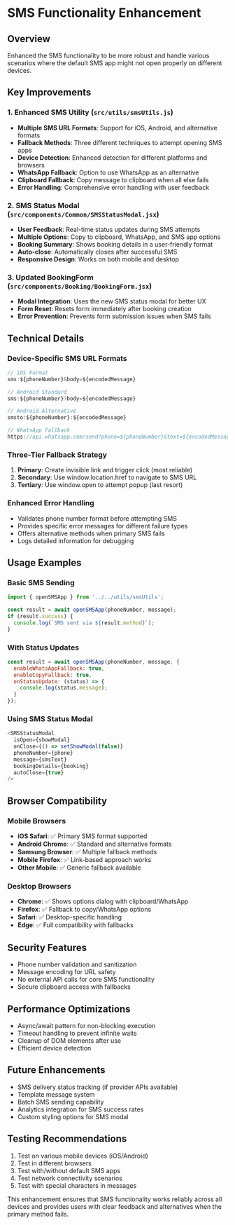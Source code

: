 # SMS Functionality Enhancement

## Overview
Enhanced the SMS functionality to be more robust and handle various scenarios where the default SMS app might not open properly on different devices.

## Key Improvements

### 1. **Enhanced SMS Utility (`src/utils/smsUtils.js`)**
- **Multiple SMS URL Formats**: Support for iOS, Android, and alternative formats
- **Fallback Methods**: Three different techniques to attempt opening SMS apps
- **Device Detection**: Enhanced detection for different platforms and browsers
- **WhatsApp Fallback**: Option to use WhatsApp as an alternative
- **Clipboard Fallback**: Copy message to clipboard when all else fails
- **Error Handling**: Comprehensive error handling with user feedback

### 2. **SMS Status Modal (`src/components/Common/SMSStatusModal.jsx`)**
- **User Feedback**: Real-time status updates during SMS attempts
- **Multiple Options**: Copy to clipboard, WhatsApp, and SMS app options
- **Booking Summary**: Shows booking details in a user-friendly format
- **Auto-close**: Automatically closes after successful SMS
- **Responsive Design**: Works on both mobile and desktop

### 3. **Updated BookingForm (`src/components/Booking/BookingForm.jsx`)**
- **Modal Integration**: Uses the new SMS status modal for better UX
- **Form Reset**: Resets form immediately after booking creation
- **Error Prevention**: Prevents form submission issues when SMS fails

## Technical Details

### Device-Specific SMS URL Formats
```javascript
// iOS Format
sms:${phoneNumber}&body=${encodedMessage}

// Android Standard
sms:${phoneNumber}?body=${encodedMessage}

// Android Alternative
smsto:${phoneNumber}:${encodedMessage}

// WhatsApp Fallback
https://api.whatsapp.com/send?phone=${phoneNumber}&text=${encodedMessage}
```

### Three-Tier Fallback Strategy
1. **Primary**: Create invisible link and trigger click (most reliable)
2. **Secondary**: Use window.location.href to navigate to SMS URL
3. **Tertiary**: Use window.open to attempt popup (last resort)

### Enhanced Error Handling
- Validates phone number format before attempting SMS
- Provides specific error messages for different failure types
- Offers alternative methods when primary SMS fails
- Logs detailed information for debugging

## Usage Examples

### Basic SMS Sending
```javascript
import { openSMSApp } from '../../utils/smsUtils';

const result = await openSMSApp(phoneNumber, message);
if (result.success) {
  console.log(`SMS sent via ${result.method}`);
}
```

### With Status Updates
```javascript
const result = await openSMSApp(phoneNumber, message, {
  enableWhatsAppFallback: true,
  enableCopyFallback: true,
  onStatusUpdate: (status) => {
    console.log(status.message);
  }
});
```

### Using SMS Status Modal
```javascript
<SMSStatusModal
  isOpen={showModal}
  onClose={() => setShowModal(false)}
  phoneNumber={phone}
  message={smsText}
  bookingDetails={booking}
  autoClose={true}
/>
```

## Browser Compatibility

### Mobile Browsers
- **iOS Safari**: ✅ Primary SMS format supported
- **Android Chrome**: ✅ Standard and alternative formats
- **Samsung Browser**: ✅ Multiple fallback methods
- **Mobile Firefox**: ✅ Link-based approach works
- **Other Mobile**: ✅ Generic fallback available

### Desktop Browsers
- **Chrome**: ✅ Shows options dialog with clipboard/WhatsApp
- **Firefox**: ✅ Fallback to copy/WhatsApp options
- **Safari**: ✅ Desktop-specific handling
- **Edge**: ✅ Full compatibility with fallbacks

## Security Features
- Phone number validation and sanitization
- Message encoding for URL safety
- No external API calls for core SMS functionality
- Secure clipboard access with fallbacks

## Performance Optimizations
- Async/await pattern for non-blocking execution
- Timeout handling to prevent infinite waits
- Cleanup of DOM elements after use
- Efficient device detection

## Future Enhancements
- SMS delivery status tracking (if provider APIs available)
- Template message system
- Batch SMS sending capability
- Analytics integration for SMS success rates
- Custom styling options for SMS modal

## Testing Recommendations
1. Test on various mobile devices (iOS/Android)
2. Test in different browsers
3. Test with/without default SMS apps
4. Test network connectivity scenarios
5. Test with special characters in messages

This enhancement ensures that SMS functionality works reliably across all devices and provides users with clear feedback and alternatives when the primary method fails.